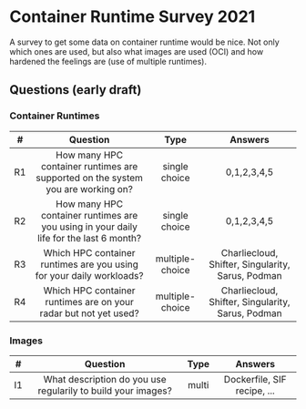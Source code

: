 # Container Runtime Survey 2021

A survey to get some data on container runtime would be nice. Not only which ones are used, but also what images are used (OCI) and how hardened the feelings are (use of multiple runtimes).

## Questions (early draft)

### Container Runtimes

| #  | Question | Type | Answers |
|:--:|:---------:|:----:|:---------------------:|
| R1 | How many HPC container runtimes are supported on the system you are working on? | single choice | 0,1,2,3,4,5 |
| R2 | How many HPC container runtimes are you using in your daily life for the last 6 month? | single choice | 0,1,2,3,4,5 |
| R3 | Which HPC container runtimes are you using for your daily workloads? | multiple-choice | Charliecloud, Shifter, Singularity, Sarus, Podman |
| R4 | Which HPC container runtimes are on your radar but not yet used? | multiple-choice | Charliecloud, Shifter, Singularity, Sarus, Podman |

### Images

| #  | Question | Type | Answers |
|:--:|:---------:|:----:|:---------------------:|
| I1 | What description do you use regularily to build your images? | multi | Dockerfile, SIF recipe, ... |
